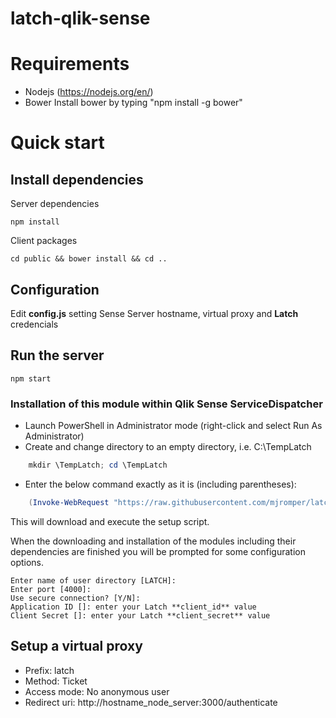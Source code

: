 latch-qlik-sense
===

# Requirements
* Nodejs (https://nodejs.org/en/)
* Bower
Install bower by typing "npm install -g bower"

# Quick start

## Install dependencies

Server dependencies
```shell
npm install
```

Client packages
```shell
cd public && bower install && cd ..
```

## Configuration

Edit **config.js** setting Sense Server hostname, virtual proxy and **Latch** credencials

## Run the server
```shell
npm start
```

### Installation of this module within Qlik Sense ServiceDispatcher

* Launch PowerShell in Administrator mode (right-click and select Run As Administrator)
* Create and change directory to an empty directory, i.e. C:\TempLatch

```powershell
    mkdir \TempLatch; cd \TempLatch
```

* Enter the below command exactly as it is (including parentheses):

```powershell
    (Invoke-WebRequest "https://raw.githubusercontent.com/mjromper/latch-qlik-sense/master/setup.ps1" -OutFile setup.ps1) | .\setup.ps1
```

This will download and execute the setup script.

When the downloading and installation of the modules including their dependencies are finished you will be prompted for some configuration options.

```
Enter name of user directory [LATCH]:
Enter port [4000]:
Use secure connection? [Y/N]:
Application ID []: enter your Latch **client_id** value
Client Secret []: enter your Latch **client_secret** value
```


## Setup a virtual proxy

* Prefix: latch
* Method: Ticket
* Access mode: No anonymous user
* Redirect uri: http://hostname_node_server:3000/authenticate

